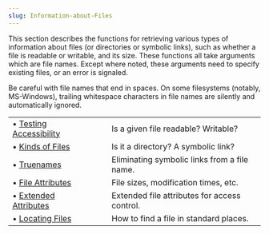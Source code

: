 ```yaml
---
slug: Information-about-Files
---
```


This section describes the functions for retrieving various types of information about files (or directories or symbolic links), such as whether a file is readable or writable, and its size. These functions all take arguments which are file names. Except where noted, these arguments need to specify existing files, or an error is signaled.

Be careful with file names that end in spaces. On some filesystems (notably, MS-Windows), trailing whitespace characters in file names are silently and automatically ignored.

|                                                              |    |                                              |
| :----------------------------------------------------------- | -- | :------------------------------------------- |
| • [Testing Accessibility](/docs/elisp/Testing-Accessibility) |    | Is a given file readable? Writable?          |
| • [Kinds of Files](/docs/elisp/Kinds-of-Files)               |    | Is it a directory? A symbolic link?          |
| • [Truenames](/docs/elisp/Truenames)                         |    | Eliminating symbolic links from a file name. |
| • [File Attributes](/docs/elisp/File-Attributes)             |    | File sizes, modification times, etc.         |
| • [Extended Attributes](/docs/elisp/Extended-Attributes)     |    | Extended file attributes for access control. |
| • [Locating Files](/docs/elisp/Locating-Files)               |    | How to find a file in standard places.       |
